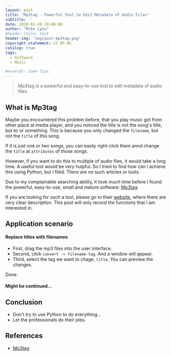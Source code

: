 ```yaml
---
layout: post
title: "Mp3tag - Powerful Tool to Edit Metadata of Audio Files"
subtitle: ''
date: 2020-01-20 19:00:00
author: "Mike Lyou"
#header-style: text
header-img: "img/post-mp3tag.png"
copyright-statement: CC BY-NC
catalog: true
tags:
  - Software
  - Music

#excerpt: Some tips.
---
```


> Mp3tag is a powerful and easy-to-use tool to edit metadata of audio files.

<!-- more -->




## What is Mp3tag

Maybe you encountered this problem before, that you play music got from other place at media player, and you noticed the title is not the song's title, but `02` or something. This is because you only changed the `filename`, but not the `title` of this song.

If it is just one or two songs, you can easily right-click them annd change the `title` at `attributes` of those songs.

However, if you want to do this to multiple of audio files, it would take a long time. A useful tool would be very hulpful. So I tried to find how can I achieve this using Python, but I filed. There are no such articles or tools.

Due to my complainable searching ability, it took much time before I found the powerful, easy-to-use, small and mature software: [Mp3tag](https://www.mp3tag.de/en/index.html).

If you are looking for such a tool, please go to their [website](https://www.mp3tag.de/en/index.html), where there are very clear description. This post will only record the functions that I am interested in.

## Application scenario

#### Replace titles with filenames

- First, drag the mp3 files into the user interface.
- Second, click `convert -> filename-tag`. And a window will appear.
- Third, select the tag we want to chage, `title`. You can preview the changes.

Done.

#### Might be continued...

## Conclusion

- Don't try to use Python to do everything...
- Let the professionals do their jobs.

## References
- [Mp3tag](https://www.mp3tag.de/en/index.html)
